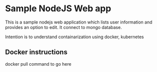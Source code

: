 # Sample NodeJS Web app

This is a sample nodejs web application which lists user information and provides an option to edit.
It connect to mongo database.

Intention is to understand containarization using docker, kubernetes

## Docker instructions
docker pull command to go here
